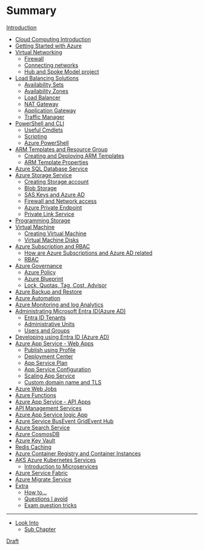 # Summary

[Introduction](README.md)
- [Cloud Computing Introduction]()
- [Getting Started with Azure]()
- [Virtual Networking](./virtual_networking.md)
    - [Firewall](./VirtualNetworking/firewall.md)
    - [Connecting networks](./VirtualNetworking/connecting_networks.md)
    - [Hub and Spoke Model project](./VirtualNetworking/hub_and_spoke_model.md)
- [Load Balancing Solutions](./LoadBalancingSolutions/intro_load_balancing.md)
    - [Availability Sets](./LoadBalancingSolutions/availability_sets.md)
    - [Availability Zones](./LoadBalancingSolutions/availability_zones.md)
    - [Load Balancer](./LoadBalancingSolutions/load_balancer.md)
    - [NAT Gateway](./LoadBalancingSolutions/nat_gateway.md)
    - [Application Gateway](./LoadBalancingSolutions/application_gateway.md)
    - [Traffic Manager](./LoadBalancingSolutions/traffic_manager.md)
- [PowerShell and CLI](./PowerShell/intro_powershell.md)
    - [Useful Cmdlets](./PowerShell/useful_cmdlets.md)
    - [Scripting](./PowerShell/scripting.md)
    - [Azure PowerShell](./PowerShell/azure_powershell.md)
- [ARM Templates and Resource Group](./ARMTemplatesAndResourceGroup/intro.md)
    - [Creating and Deploying ARM Templates](./ARMTemplatesAndResourceGroup/creating_and_deploying_arm_templates.md)
    - [ARM Template Properties](./ARMTemplatesAndResourceGroup/arm_template_properties.md)
- [Azure SQL Database Service]()
- [Azure Storage Service](./intro_azure_storage_service.md)
    - [Creating Storage account](./AzureStorage/intro_azure_storage_service.md)
    - [Blob Storage](./AzureStorage/blob_storage.md)
    - [SAS Keys and Azure AD](./AzureStorage/sas_keys_and_azure_ad.md)
    - [Firewall and Network access](./AzureStorage/firewall_and_network_access.md)
    - [Azure Private Endpoint](./AzureStorage/azure_private_endpoint.md)
    - [Private Link Service](./AzureStorage/private_link_service.md)
- [Programming Storage]()
- [Virtual Machine](./VirtualMachine/intro_virtual_machine.md)
    - [Creating Virtual Machine](./VirtualMachine/creating_virtual_machine.md)
    - [Virtual Machine Disks](./VirtualMachine/vm_disk.md)
- [Azure Subscription and RBAC](./AzureSubscriptionAndRBAC/intro_subscription_and_rbac.md)
    - [How are Azure Subscriptions and Azure AD related](./AzureSubscriptionAndRBAC/azure_subscription_and_rbac_relation.md)
    - [RBAC](./AzureSubscriptionAndRBAC/rbac.md)
- [Azure Governance](./AzureGovernance/intro_governance.md)
    - [Azure Policy](./AzureGovernance/azure_policy.md)
    - [Azure Blueprint](./AzureGovernance/azure_blueprint.md)
    - [Lock, Quotas, Tag, Cost, Advisor](./AzureGovernance/misc_governance.md)
- [Azure Backup and Restore](./AzureBackupAndRestore/intro_backup.md)
- [Azure Automation]()
- [Azure Monitoring and log Analytics ](./AzureMonitoringAndLogAnalytics/intro_monitoring.md)
- [Administrating Microsoft Entra ID(Azure AD)](./AdministratingMicrosoftEntraID/intro_entra_id.md)
    - [Entra ID Tenants](./AdministratingMicrosoftEntraID/entra_id_tenants.md)
    - [Administrative Units](./AdministratingMicrosoftEntraID/administrative_units.md)
    - [Users and Groups](./AdministratingMicrosoftEntraID/users_and_groups.md)
- [Developing using Entra ID (Azure AD)]()
- [Azure App Service - Web Apps](./AzureAppServiceWebApps/intro_app_service_web_apps.md)
    - [Publish using Profile](./AzureAppServiceWebApps/publish_using_profile.md)
    - [Deployment Center](./AzureAppServiceWebApps/deployment_center.md)
    - [App Service Plan](./AzureAppServiceWebApps/app_service_plan.md)
    - [App Service Configuration](./AzureAppServiceWebApps/app_service_configuration.md)
    - [Scaling App Service](./AzureAppServiceWebApps/scaling_app_service_plan.md)
    - [Custom domain name and TLS](./AzureAppServiceWebApps/custom_domain_name_and_tls.md)
- [Azure Web Jobs]()
- [Azure Functions]()
- [Azure App Service - API Apps]()
- [API Management Services](ApiManagementServices/intro_api_management_services.md)
- [Azure App Service logic App]()
- [Azure Service BusEvent GridEvent Hub]()
- [Azure Search Service]()
- [Azure CosmosDB](./CosmosDB/intro.md)
- [Azure Key Vault]()
- [Redis Caching]()
- [Azure Container Registry and Container Instances]()
- [AKS Azure Kubernetes Services](./AKSKubernetesServices/intro_aks_kubernetes_services.md)
    - [Introduction to Microservices](./AKSKubernetesServices/intro_microservices.md)
- [Azure Service Fabric]()
- [Azure Migrate Service]()
- [Extra](Extra/intro_extra.md)
    - [How to...](Extra/how_to.md)
    - [Questions I avoid](Extra/questions_i_avoid.md)
    - [Exam question tricks](Extra/exam_question_tricks.md)


---- 

- [Look Into](./look_into.md)
    - [Sub Chapter](./sub/subchapter_2.md)

[Draft]()